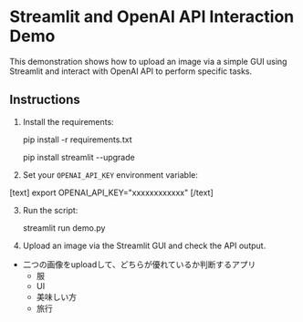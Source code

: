 
# Streamlit and OpenAI API Interaction Demo

This demonstration shows how to upload an image via a simple GUI using Streamlit and interact with OpenAI API to perform specific tasks.

## Instructions

1. Install the requirements:
  
   pip install -r requirements.txt

   pip install streamlit --upgrade

2. Set your `OPENAI_API_KEY` environment variable:
  
[text]
export OPENAI_API_KEY="xxxxxxxxxxxx"
[/text]

3. Run the script:

   streamlit run demo.py

4. Upload an image via the Streamlit GUI and check the API output.

- 二つの画像をuploadして、どちらが優れているか判断するアプリ
  - 服
  - UI
  - 美味しい方
  - 旅行
